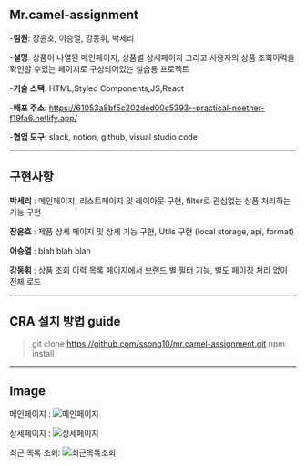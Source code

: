 ## Mr.camel-assignment 

-**팀원**: 장윤호, 이승열, 강동휘, 박세리

-**설명**: 상품이 나열된 메인페이지, 상품별 상세페이지 그리고 사용자의 상품 조회이력을 확인할 수있는 페이지로 구성되어있는 실습용 프로젝트 

-**기술 스택**: HTML,Styled Components,JS,React

-**배포 주소**: https://61053a8bf5c202ded00c5393--practical-noether-f19fa6.netlify.app/

-**협업 도구**: slack, notion, github, visual studio code

---

## 구현사항 

**박세리** : 메인페이지, 리스트페이지 및 레이아웃 구현, filter로 관심없는 상품 처리하는 기능 구현

**장윤호** : 제품 상세 페이지 및 상세 기능 구현, Utils 구현 (local storage, api, format) 

**이승열** : blah blah blah

**강동휘** : 상품 조회 이력 목록 페이지에서 브랜드 별 필터 기능, 별도 페이징 처리 없이 전체 로드

---

## CRA 설치 방법 guide 

> git clone https://github.com/ssong10/mr.camel-assignment.git
> npm install

---

## Image

메인페이지 : ![메인페이지](https://ifh.cc/g/G4u5mD.png)

상세페이지 : ![상세페이지](https://ifh.cc/g/5DAItw.png)

최근 목록 조회: ![최근목록조회](https://ifh.cc/g/fAFqTO.jpg)



